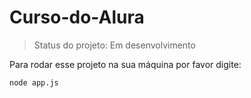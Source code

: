 <h1>Curso-do-Alura</h1>

>Status do projeto: Em desenvolvimento

Para rodar esse projeto na sua máquina por favor digite:

```
node app.js
```
